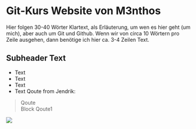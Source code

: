 # Git-Kurs Website von M3nthos
Hier folgen 30-40 Wörter Klartext, als Erläuterung, um wen es hier geht (um mich), aber auch um Git und Github. Wenn wir von circa 10 Wörtern pro Zeile ausgehen, dann benötige ich hier ca. 3-4 Zeilen Text.  
## Subheader Text
* Text 
* Text 
* Text 
* Text
Qoute from Jendrik:  
> Qoute  
> Block Qoute1  
<img src="https://pbs.twimg.com/profile_images/916254721274515458/72vChEJI.jpg"/>